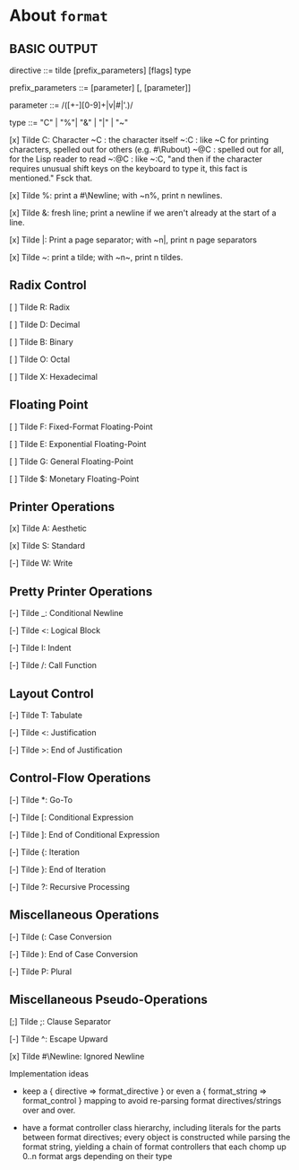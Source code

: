 About `format`
==============

BASIC OUTPUT
------------

directive ::= tilde [prefix_parameters] [flags] type

prefix_parameters ::= [parameter] [, [parameter]]

parameter ::= /([+-][0-9]+|v|#|'.)/

type ::= "C" | "%"| "&" | "|" | "~"


[x] Tilde C: Character
 ~C   : the character itself
 ~:C  : like ~C for printing characters, spelled out for others (e.g. #\Rubout)
 ~@C  : spelled out for all, for the Lisp reader to read
 ~:@C : like ~:C, "and then if the character requires unusual shift keys on the
        keyboard to type it, this fact is mentioned." Fsck that.

[x] Tilde %: print a #\Newline; with ~n%, print n newlines.

[x] Tilde &: fresh line; print a newline if we aren't already at the start of a
          line.

[x] Tilde |: Print a page separator; with ~n|, print n page separators

[x] Tilde ~: print a tilde; with ~n~, print n tildes.


Radix Control
-------------

[ ] Tilde R: Radix

[ ] Tilde D: Decimal

[ ] Tilde B: Binary

[ ] Tilde O: Octal

[ ] Tilde X: Hexadecimal


Floating Point
--------------

[ ] Tilde F: Fixed-Format Floating-Point

[ ] Tilde E: Exponential Floating-Point

[ ] Tilde G: General Floating-Point

[ ] Tilde $: Monetary Floating-Point


Printer Operations
------------------

[x] Tilde A: Aesthetic

[x] Tilde S: Standard

[-] Tilde W: Write


Pretty Printer Operations
-------------------------

[-] Tilde _: Conditional Newline

[-] Tilde <: Logical Block

[-] Tilde I: Indent

[-] Tilde /: Call Function


Layout Control
--------------

[-] Tilde T: Tabulate

[-] Tilde <: Justification

[-] Tilde >: End of Justification


Control-Flow Operations
-----------------------

[-] Tilde *: Go-To

[-] Tilde [: Conditional Expression

[-] Tilde ]: End of Conditional Expression

[-] Tilde {: Iteration

[-] Tilde }: End of Iteration

[-] Tilde ?: Recursive Processing


Miscellaneous Operations
------------------------

[-] Tilde (: Case Conversion

[-] Tilde ): End of Case Conversion

[-] Tilde P: Plural


Miscellaneous Pseudo-Operations
-------------------------------

[;] Tilde ;: Clause Separator

[-] Tilde ^: Escape Upward

[x] Tilde #\Newline: Ignored Newline


Implementation ideas

  * keep a { directive => format_directive } or even a { format_string =>
    format_control } mapping to avoid re-parsing format directives/strings over
    and over.

  * have a format controller class hierarchy, including literals for the parts
    between format directives; every object is constructed while parsing the
    format string, yielding a chain of format controllers that each chomp up
    0..n format args depending on their type

